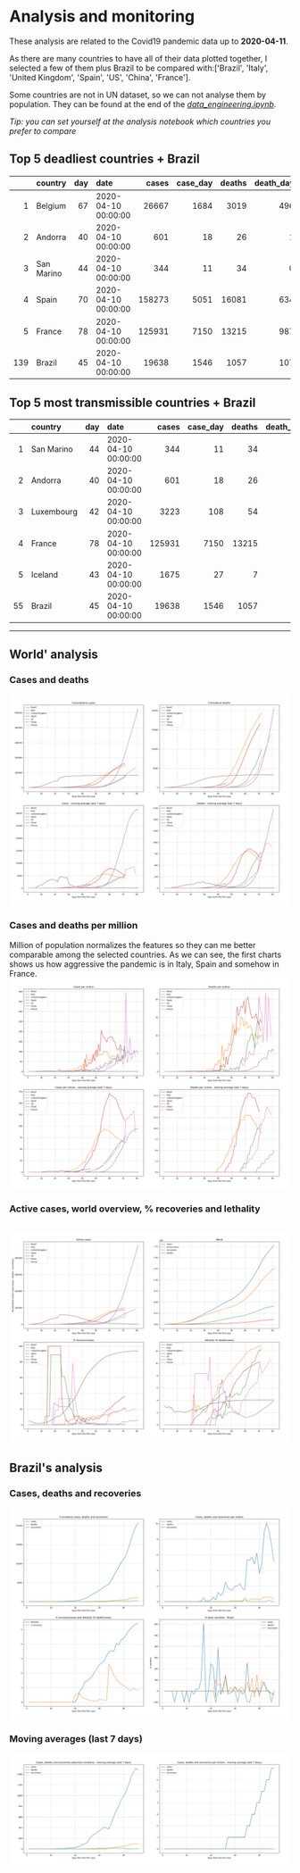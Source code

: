 # **Analysis and monitoring**
These analysis are related to the Covid19 pandemic data up to **2020-04-11**.

As there are many countries to have all of their data plotted together, I selected a few of them plus Brazil to be compared with:['Brazil', 'Italy', 'United Kingdom', 'Spain', 'US', 'China', 'France'].

Some countries are not in UN dataset, so we can not analyse them by population. They can be found at the end of the *[data_engineering.ipynb](../data_engineering.ipynb)*.

*Tip: you can set yourself at the analysis notebook which countries you prefer to compare*

## Top 5 deadliest countries + Brazil
|     | country    |   day | date                |   cases |   case_day |   deaths |   death_day |   cases_million |   deaths_million |   avg7_cases_million |   avg7_deaths_million |   avg7_recoveries_million |
|----:|:-----------|------:|:--------------------|--------:|-----------:|---------:|------------:|----------------:|-----------------:|---------------------:|----------------------:|--------------------------:|
|   1 | Belgium    |    67 | 2020-04-10 00:00:00 |   26667 |       1684 |     3019 |         496 |           145.9 |             43   |                  122 |                    23 |                        33 |
|   2 | Andorra    |    40 | 2020-04-10 00:00:00 |     601 |         18 |       26 |           1 |           233.3 |             13   |                  299 |                    18 |                       101 |
|   3 | San Marino |    44 | 2020-04-10 00:00:00 |     344 |         11 |       34 |           0 |           324.8 |              0   |                  417 |                    16 |                       122 |
|   4 | Spain      |    70 | 2020-04-10 00:00:00 |  158273 |       5051 |    16081 |         634 |           108.1 |             13.6 |                  119 |                    14 |                        76 |
|   5 | France     |    78 | 2020-04-10 00:00:00 |  125931 |       7150 |    13215 |         987 |           109.8 |             15.2 |                  133 |                    14 |                        24 |
| 139 | Brazil     |    45 | 2020-04-10 00:00:00 |   19638 |       1546 |     1057 |         107 |             7.3 |              0.5 |                    7 |                     0 |                         0 |


 ## Top 5 most transmissible countries + Brazil
|    | country    |   day | date                |   cases |   case_day |   deaths |   death_day |   cases_million |   deaths_million |   avg7_cases_million |   avg7_deaths_million |   avg7_recoveries_million |
|---:|:-----------|------:|:--------------------|--------:|-----------:|---------:|------------:|----------------:|-----------------:|---------------------:|----------------------:|--------------------------:|
|  1 | San Marino |    44 | 2020-04-10 00:00:00 |     344 |         11 |       34 |           0 |           324.8 |              0   |                  417 |                    16 |                       122 |
|  2 | Andorra    |    40 | 2020-04-10 00:00:00 |     601 |         18 |       26 |           1 |           233.3 |             13   |                  299 |                    18 |                       101 |
|  3 | Luxembourg |    42 | 2020-04-10 00:00:00 |    3223 |        108 |       54 |           2 |           175.4 |              3.2 |                  141 |                     5 |                         0 |
|  4 | France     |    78 | 2020-04-10 00:00:00 |  125931 |       7150 |    13215 |         987 |           109.8 |             15.2 |                  133 |                    14 |                        24 |
|  5 | Iceland    |    43 | 2020-04-10 00:00:00 |    1675 |         27 |        7 |           1 |            79.6 |              2.9 |                  131 |                     1 |                       186 |
| 55 | Brazil     |    45 | 2020-04-10 00:00:00 |   19638 |       1546 |     1057 |         107 |             7.3 |              0.5 |                    7 |                     0 |                         0 |
----------------------
## World' analysis
### Cases and deaths
![](world_cases_deaths.png)

 ### Cases and deaths per million
Million of population normalizes the features so they can me better comparable among the selected countries. As we can see, the first charts shows us how aggressive the pandemic is in Italy, Spain and somehow in France.
![](world_cases_deaths_million.png)

 ### Active cases, world overview, % recoveries and lethality
![](world_active_cases_percentages.png)
----------------------
## Brazil's analysis


 ### Cases, deaths and recoveries
![](brazil_number_million_variation.png)

 ### Moving averages (last 7 days)
![](brazil_movingAvg.png)